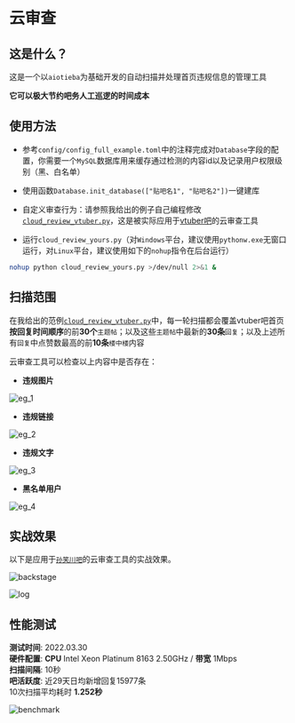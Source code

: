 # 云审查

## 这是什么？

这是一个以`aiotieba`为基础开发的自动扫描并处理首页违规信息的管理工具

**它可以极大节约吧务人工巡逻的时间成本**

## 使用方法

+ 参考`config/config_full_example.toml`中的注释完成对`Database`字段的配置，你需要一个`MySQL`数据库用来缓存通过检测的内容id以及记录用户权限级别（黑、白名单）

+ 使用函数`Database.init_database(["贴吧名1", "贴吧名2"])`一键建库

+ 自定义审查行为：请参照我给出的例子自己编程修改[`cloud_review_vtuber.py`](../cloud_review_vtuber.py)，这是被实际应用于[vtuber吧](https://tieba.baidu.com/vtuber)的云审查工具

+ 运行`cloud_review_yours.py`（对`Windows`平台，建议使用`pythonw.exe`无窗口运行，对`Linux`平台，建议使用如下的`nohup`指令在后台运行）

```bash
nohup python cloud_review_yours.py >/dev/null 2>&1 &
```

## 扫描范围

在我给出的范例[`cloud_review_vtuber.py`](../cloud_review_vtuber.py)中，每一轮扫描都会覆盖vtuber吧首页**按回复时间顺序**的前**30个**`主题帖`；以及这些`主题帖`中最新的**30条**`回复`；以及上述所有`回复`中点赞数最高的前**10条**`楼中楼`内容

云审查工具可以检查以上内容中是否存在：

+ **违规图片**

![eg_1](https://user-images.githubusercontent.com/48282276/176145251-35f36f73-2f23-4b1f-a456-9e62f97c40af.png)

+ **违规链接**

![eg_2](https://user-images.githubusercontent.com/48282276/176145401-6b16140c-53cb-4575-9f9a-4b47540bd5a5.png)

+ **违规文字**

![eg_3](https://user-images.githubusercontent.com/48282276/176145434-d8deab64-3ceb-472b-b51d-564246162226.png)

+ **黑名单用户**

![eg_4](https://user-images.githubusercontent.com/48282276/176145443-2021e697-c858-48c3-91b4-fba409ef6e20.png)

## 实战效果

以下是应用于[`孙笑川吧`](https://tieba.baidu.com/f?ie=utf-8&kw=%E5%AD%99%E7%AC%91%E5%B7%9D)的云审查工具的实战效果。

![backstage](https://user-images.githubusercontent.com/48282276/165777398-47e00f26-a46f-4b7c-a03e-03092e5d31ba.png)

![log](https://user-images.githubusercontent.com/48282276/165776593-ab5feec4-6529-4702-82e5-1904e9e8630f.png)

## 性能测试
**测试时间**: 2022.03.30<br>
**硬件配置**: **CPU** Intel Xeon Platinum 8163 2.50GHz / **带宽** 1Mbps<br>
**扫描间隔**: 10秒<br>
**吧活跃度**: 近29天日均新增回复15977条<br>
10次扫描平均耗时 **1.252秒**

![benchmark](https://user-images.githubusercontent.com/48282276/160804519-f71a1e8d-5d9a-49a1-aac8-7119b1af5105.png)
